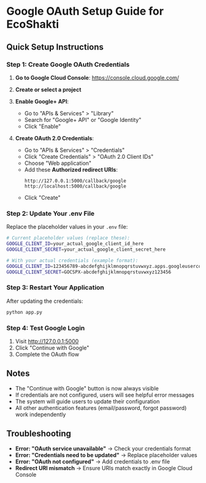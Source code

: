# Google OAuth Setup Guide for EcoShakti

## Quick Setup Instructions

### Step 1: Create Google OAuth Credentials

1. **Go to Google Cloud Console**: https://console.cloud.google.com/
2. **Create or select a project**
3. **Enable Google+ API**:
   - Go to "APIs & Services" > "Library"
   - Search for "Google+ API" or "Google Identity"
   - Click "Enable"

4. **Create OAuth 2.0 Credentials**:
   - Go to "APIs & Services" > "Credentials"
   - Click "Create Credentials" > "OAuth 2.0 Client IDs"
   - Choose "Web application"
   - Add these **Authorized redirect URIs**:
     ```
     http://127.0.0.1:5000/callback/google
     http://localhost:5000/callback/google
     ```
   - Click "Create"

### Step 2: Update Your .env File

Replace the placeholder values in your `.env` file:

```bash
# Current placeholder values (replace these):
GOOGLE_CLIENT_ID=your_actual_google_client_id_here
GOOGLE_CLIENT_SECRET=your_actual_google_client_secret_here

# With your actual credentials (example format):
GOOGLE_CLIENT_ID=123456789-abcdefghijklmnopqrstuvwxyz.apps.googleusercontent.com
GOOGLE_CLIENT_SECRET=GOCSPX-abcdefghijklmnopqrstuvwxyz123456
```

### Step 3: Restart Your Application

After updating the credentials:
```bash
python app.py
```

### Step 4: Test Google Login

1. Visit http://127.0.0.1:5000
2. Click "Continue with Google"
3. Complete the OAuth flow

## Notes

- The "Continue with Google" button is now always visible
- If credentials are not configured, users will see helpful error messages
- The system will guide users to update their configuration
- All other authentication features (email/password, forgot password) work independently

## Troubleshooting

- **Error: "OAuth service unavailable"** → Check your credentials format
- **Error: "Credentials need to be updated"** → Replace placeholder values
- **Error: "OAuth not configured"** → Add credentials to .env file
- **Redirect URI mismatch** → Ensure URIs match exactly in Google Cloud Console